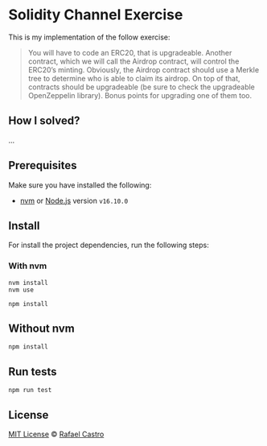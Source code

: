 # Solidity Channel Exercise

This is my implementation of the follow exercise:

> You will have to code an ERC20, that is upgradeable. Another contract, which we will call the Airdrop contract, will control the ERC20’s minting. Obviously, the Airdrop contract should use a Merkle tree to determine who is able to claim its airdrop.
> On top of that, contracts should be upgradeable (be sure to check the upgradeable OpenZeppelin library).
> Bonus points for upgrading one of them too.

## How I solved?

...

## Prerequisites

Make sure you have installed the following:

- [nvm](https://github.com/nvm-sh/nvm) or [Node.js](https://nodejs.org/en) version `v16.10.0`

## Install

For install the project dependencies, run the following steps:

### With nvm

```shell
nvm install
nvm use

npm install
```

## Without nvm

```shell
npm install
```

## Run tests

```shell
npm run test
```

## License

[MIT License](LICENSE) &copy; [Rafael Castro](https://github.com/RafaelC457ro)
